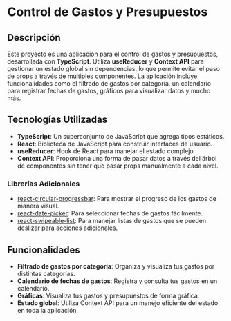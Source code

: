 # Control de Gastos y Presupuestos

## Descripción

Este proyecto es una aplicación para el control de gastos y presupuestos, desarrollada con **TypeScript**. Utiliza **useReducer** y **Context API** para gestionar un estado global sin dependencias, lo que permite evitar el paso de props a través de múltiples componentes. La aplicación incluye funcionalidades como el filtrado de gastos por categoría, un calendario para registrar fechas de gastos, gráficos para visualizar datos y mucho más.

## Tecnologías Utilizadas

- **TypeScript**: Un superconjunto de JavaScript que agrega tipos estáticos.
- **React**: Biblioteca de JavaScript para construir interfaces de usuario.
- **useReducer**: Hook de React para manejar el estado complejo.
- **Context API**: Proporciona una forma de pasar datos a través del árbol de componentes sin tener que pasar props manualmente a cada nivel.

### Librerías Adicionales

- [react-circular-progressbar](https://www.npmjs.com/package/react-circular-progressbar): Para mostrar el progreso de los gastos de manera visual.
- [react-date-picker](https://www.npmjs.com/package/react-date-picker): Para seleccionar fechas de gastos fácilmente.
- [react-swipeable-list](https://www.npmjs.com/package/react-swipeable-list): Para manejar listas de gastos que se pueden deslizar para acciones adicionales.

## Funcionalidades

- **Filtrado de gastos por categoría**: Organiza y visualiza tus gastos por distintas categorías.
- **Calendario de fechas de gastos**: Registra y consulta tus gastos en un calendario.
- **Gráficas**: Visualiza tus gastos y presupuestos de forma gráfica.
- **Estado global**: Utiliza Context API para un manejo eficiente del estado en toda la aplicación.